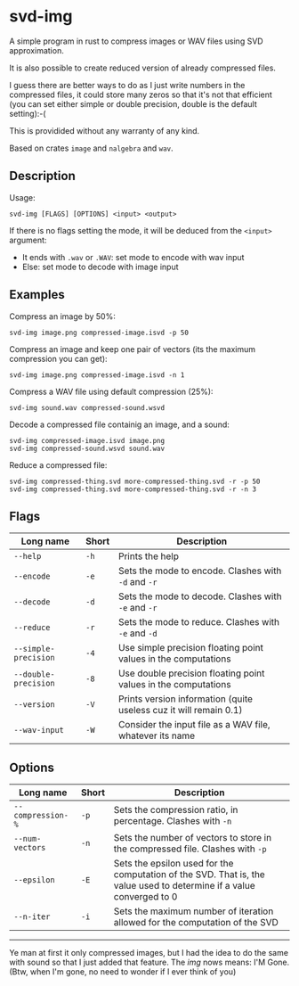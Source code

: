 # svd-img

A simple program in rust to compress images or WAV files using SVD approximation.

It is also possible to create reduced version of already compressed files.

I guess there are better ways to do as I just write numbers in the compressed files, it could store many zeros so that it's not that efficient (you can set either simple or double precision, double is the default setting):-(

This is providided without any warranty of any kind.

Based on crates `image` and `nalgebra` and `wav`.

## Description
Usage:
```
svd-img [FLAGS] [OPTIONS] <input> <output>
```
If there is no flags setting the mode, it will be deduced from the `<input>` argument: 
- It ends with `.wav` or `.WAV`: set mode to encode with wav input
- Else: set mode to decode with image input

## Examples

Compress an image by 50%:

```
svd-img image.png compressed-image.isvd -p 50
```

Compress an image and keep one pair of vectors (its the maximum compression you can get):
```
svd-img image.png compressed-image.isvd -n 1
```

Compress a WAV file using default compression (25%):
```
svd-img sound.wav compressed-sound.wsvd
```

Decode a compressed file containig an image, and a sound:
```
svd-img compressed-image.isvd image.png
svd-img compressed-sound.wsvd sound.wav
```

Reduce a compressed file:
```
svd-img compressed-thing.svd more-compressed-thing.svd -r -p 50
svd-img compressed-thing.svd more-compressed-thing.svd -r -n 3
```

## Flags
| Long name   | Short | Description |
| ----------- | ----- | ----------- |
| `--help`    | `-h`    | Prints the help |
| `--encode`  | `-e`    | Sets the mode to encode. Clashes with `-d` and `-r`|
| `--decode`  | `-d`    | Sets the mode to decode. Clashes with `-e` and `-r`|
| `--reduce`  | `-r`    | Sets the mode to reduce. Clashes with `-e` and `-d`|
| `--simple-precision` | `-4` | Use simple precision floating point values in the computations |
| `--double-precision` | `-8` | Use double precision floating point values in the computations |
| `--version` | `-V`    | Prints version information (quite useless cuz it will remain 0.1) |
| `--wav-input` | `-W`  | Consider the input file as a WAV file, whatever its name |

## Options
| Long name   | Short | Description |
| ---------   | ----- | ----------- |
| `--compression-%` | `-p` | Sets the compression ratio, in percentage. Clashes with `-n` |
| `--num-vectors` | `-n` | Sets the number of vectors to store in the compressed file. Clashes with `-p` |
| `--epsilon` | `-E`  | Sets the epsilon used for the computation of the SVD. That is, the value used to determine if a value converged to 0 |
| `--n-iter`  | `-i`  | Sets the maximum number of iteration allowed for the computation of the SVD |




------------------------------
Ye man at first it only compressed images, but I had the idea to do the same with sound so that I just added that feature. The *img* nows means: I'M Gone. (Btw, when I'm gone, no need to wonder if I ever think of you)
